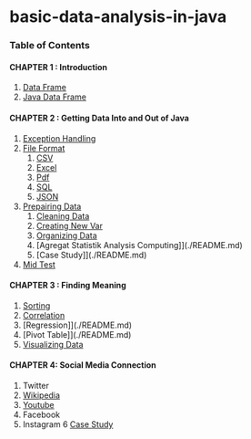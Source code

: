# basic-data-analysis-in-java

### Table of Contents

#### CHAPTER 1 : Introduction
1. [Data Frame](./DataFrame.md)
2. [Java Data Frame](./JavaDataFrame.md)
#### CHAPTER 2 : Getting Data Into and Out of Java
1. [Exception Handling](./README.md)
2. [File Format](./README.md)
   1. [CSV](./README.md)
   2. [Excel](./README.md)
   3. [Pdf](./README.md)
   4. [SQL](./README.md)   
   5. [JSON](./README.md)
3. [Prepairing Data](./README.md)
   1. [Cleaning Data](./README.md)
   2. [Creating New Var](./README.md)
   3. [Organizing Data](./README.md)
   4. [Agregat Statistik Analysis Computing]](./README.md)
   5. [Case Study]](./README.md)
4. [Mid Test](./README.md)
#### CHAPTER 3 : Finding Meaning
1. [Sorting](./README.md)
2. [Correlation](./README.md)
3. [Regression]](./README.md)
4. [Pivot Table]](./README.md)
5. [Visualizing Data](./README.md)
#### CHAPTER 4: Social Media Connection
1. Twitter
2. [Wikipedia](./README.md)
3. [Youtube](./README.md)
4. Facebook
5. Instagram
6 [Case Study](./README.md)
